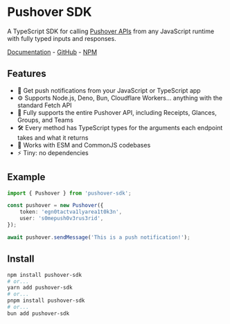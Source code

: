 # Pushover SDK

A TypeScript SDK for calling [Pushover APIs](https://pushover.net/api) from any JavaScript runtime with fully typed inputs and responses.

[Documentation](https://pushover.dallashoffman.com) - [GitHub](https://github.com/DallasHoff/pushover-sdk) - [NPM](https://www.npmjs.com/package/pushover-sdk)

## Features

- 📲 Get push notifications from your JavaScript or TypeScript app
- ⚙️ Supports Node.js, Deno, Bun, Cloudflare Workers... anything with the standard Fetch API
- 🔋 Fully supports the entire Pushover API, including Receipts, Glances, Groups, and Teams
- 🛠️ Every method has TypeScript types for the arguments each endpoint takes and what it returns
- 🤝 Works with ESM and CommonJS codebases
- ⚡️ Tiny: no dependencies

## Example

```typescript
import { Pushover } from 'pushover-sdk';

const pushover = new Pushover({
	token: 'egn0tactva1lyarea1t0k3n',
	user: 's0mepush0v3rus3rid',
});

await pushover.sendMessage('This is a push notification!');
```

## Install

```sh
npm install pushover-sdk
# or...
yarn add pushover-sdk
# or...
pnpm install pushover-sdk
# or...
bun add pushover-sdk
```
